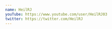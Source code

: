 ```yaml
---
name: HeilRJ
youTube: https://www.youtube.com/user/HeilRJ03
twitter: https://twitter.com/HeilRJ
---
```

